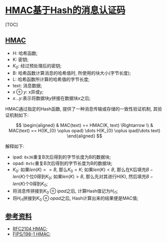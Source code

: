 # [HMAC基于Hash的消息认证码](#toc)

<span id='toc'></span>
[TOC]

## [HMAC](#toc)

- H: 哈希函数;  
- K: 密钥;  
- $K_{0}$: 经过预处理后的密钥;  
- B: 哈希函数计算消息的哈希值时, 所使用的块大小(字节长度);  
- L: 哈希函数所计算的哈希值的字节长度;
- text: 消息数据;  
- $x\oplus y$: x异或y;  
- $x\dots y$:表示将数据块$y$拼接在数据块$x$之后;  

HMAC通过指定的Hash函数, 提供了一种消息传输或存储的一致性验证机制, 其验证机制如下:

$$
\begin{aligned}
& MAC(text) == HMAC(K, text) \Rightarrow \\
& MAC(text) == H((K_{0} \oplus opad) \dots H(K_{0} \oplus ipad)\dots text)
\end{aligned}
$$

解释如下:

- ipad: `0x36`重复B次后得到的字节长度为B的数据块;  
- opad: `0x5c`重复B次后得到的字节长度为B的数据块;  
- $K_0$: 如果$len(K)==B$, 那么$K_{0}=K$; 如果$len(K)\lt B$, 那么在K后填充$B-len(K)$个位0得到$K_{0}$; 如果$len(K)\gt B$, 那么先对其进行H(K), 然后填充$B-len(K)$个0得到$K_{0}$;  
- 将消息传拼接到$K_{0}\oplus ipad$之后, 计算Hash值记为$H_{r1}$;  
- 将$H_{r1}$拼接到$K_{0}\oplus opad$之后, Hash计算出来的结果便是MAC值;  

## [参考资料](#toc)

- [RFC2104 HMAC](https://datatracker.ietf.org/doc/rfc2104/);  
- [FIPS/198-1 HMAC](https://csrc.nist.gov/publications/detail/fips/198/1/final);
